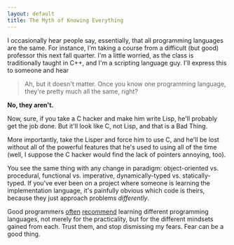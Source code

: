 ```yaml
---
layout: default
title: The Myth of Knowing Everything
---
```


I occasionally hear people say, essentially, that all programming languages are
the same. For instance, I'm taking a course from a difficult (but good)
professor this next fall quarter. I'm a little worried, as the class is
traditionally taught in C++, and I'm a scripting language guy. I'll express this
to someone and hear

> Ah, but it doesn't matter. Once you know one programming language, they're
> pretty much all the same, right?

**No, they aren't.**

Now, sure, if you take a C hacker and make him write Lisp, he'll probably get
the job done. But it'll look like C, not Lisp, and that is a Bad Thing.

More importantly, take the Lisper and force him to use C, and he'll be lost
without all of the powerful features that he's used to using all of the time
(well, I suppose the C hacker would find the lack of pointers annoying, too).

You see the same thing with any change in paradigm: object-oriented vs.
procedural, functional vs. imperative, dynamically-typed vs. statically-typed.
If you've ever been on a project where someone is learning the implementation
language, it's painfully obvious which code is theirs, because they just
approach problems *differently*.

Good programmers [often][0] [recommend][1] learning different programming
languages, not merely for the practicality, but for the different mindsets
gained from each. Trust them, and stop dismissing my fears. Fear can be a good
thing.

[0]: http://norvig.com/21-days.html
[1]: http://catb.org/~esr/faqs/hacker-howto.html#skills1
